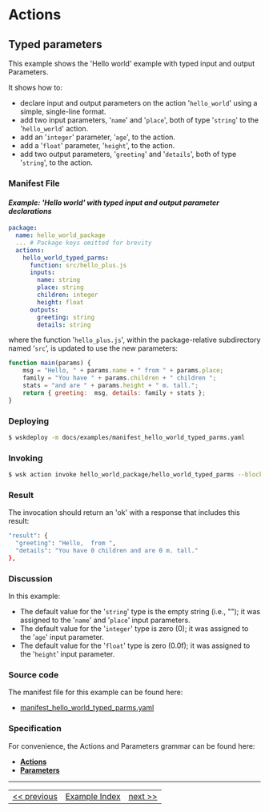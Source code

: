 # Actions

## Typed parameters

This example shows the 'Hello world' example with typed input and output Parameters.

It shows how to:
- declare input and output parameters on the action '```hello_world```' using a simple, single-line format.
- add two input parameters, '```name```' and '```place```', both of type '```string```' to the '```hello_world```' action.
- add an '```integer```' parameter, '```age```', to the action.
- add a '```float```' parameter, '```height```', to the action.
- add two output parameters, '```greeting```' and '```details```', both of type '```string```', to the action.

### Manifest File
#### _Example: 'Hello world' with typed input and output parameter declarations_
```yaml
package:
  name: hello_world_package
  ... # Package keys omitted for brevity
  actions:
    hello_world_typed_parms:
      function: src/hello_plus.js
      inputs:
        name: string
        place: string
        children: integer
        height: float
      outputs:
        greeting: string
        details: string
```
where the function '```hello_plus.js```', within the package-relative subdirectory named ‘```src```’, is updated to use the new parameters:
```javascript
function main(params) {
    msg = "Hello, " + params.name + " from " + params.place;
    family = "You have " + params.children + " children ";
    stats = "and are " + params.height + " m. tall.";
    return { greeting:  msg, details: family + stats };
}
```

### Deploying
```sh
$ wskdeploy -m docs/examples/manifest_hello_world_typed_parms.yaml
```

### Invoking
```sh
$ wsk action invoke hello_world_package/hello_world_typed_parms --blocking
```

### Result
The invocation should return an 'ok' with a response that includes this result:
```sh
"result": {
  "greeting": "Hello,  from ",
  "details": "You have 0 children and are 0 m. tall."
},
```

### Discussion

In this example:

- The default value for the '```string```' type is the empty string (i.e., \"\"); it was assigned to the '```name```' and '```place```' input parameters.
- The default value for the '```integer```' type is zero (0); it was assigned to the '```age```' input parameter.
- The default value for the '```float```' type is zero (0.0f); it was assigned to the '```height```' input parameter.

### Source code
The manifest file for this example can be found here:
- [manifest_hello_world_typed_parms.yaml](examples/manifest_hello_world_typed_parms.yaml)

### Specification
For convenience, the Actions and Parameters grammar can be found here:
- **[Actions](../specification/html/spec_actions.md#actions)**
- **[Parameters](../specification/html/spec_parameters.md#parameters)**

---
<!--
 Bottom Navigation
-->
<html>
<div align="center">
<table align="center">
  <tr>
    <td><a href="wskdeploy_action_fixed_parms.md#actions">&lt;&lt;&nbsp;previous</a></td>
    <td><a href="programming_guide.md#guided-examples">Example Index</a></td>
    <td><a href="wskdeploy_action_advanced_parms.md#actions">next&nbsp;&gt;&gt;</a></td>
  </tr>
</table>
</div>
</html>
